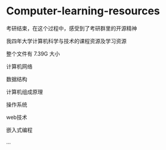 # Computer-learning-resources

考研结束，在这个过程中，感受到了考研群里的开源精神

我四年大学计算机科学与技术的课程资源及学习资源

整个文件有 7.39G 大小


计算机网络

数据结构

计算机组成原理

操作系统

web技术

嵌入式编程

...
